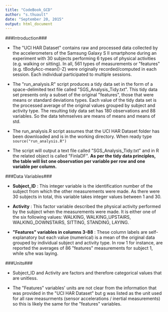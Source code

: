```yaml
---
title: "CodeBook_GCD"
author: "s.thuault"
date: "September 20, 2015"
output: html_document
---
```

###Introduction###
- The "UCI HAR Dataset" contains raw and processed data collected by the accelerometers of the Samsung Galaxy S II smartphone during an experiment with 30 subjects performing 6 types of physical activities (e.g. walking or sitting). In all, 561 types of measurements or "features" (e.g. tBodyAcc-mean()-Z) were originally recorded/computed in each session. Each individual participated to multiple sessions. 

- The "run_analysis.R" script produces a tidy data set in the form of a space-delimited text file called "SGS_Analysis_Tidy.txt". This tidy data set presents only a subset of the original "features", those that were means or standard deviations types. Each value of the tidy data set is the processed average of the original values grouped by subject and activity type. The resulting tidy data set has 180 observations and 88 variables. So the data tehmselves are means of means and means of std.

- The run_analysis.R script assumes that the UCI HAR Dataset folder has been downloaded and is in the working directory. When ready type `source("run_analysis.R")`

- The script will output a text file called "SGS_Analysis_Tidy.txt" and in R the related object is called "FinlaDF". **As per the tidy data principles, the table will list one observation per variable per row and one variable per column.**

###Data Variables###
- **Subject_ID** : This integer variable is the identification number of the subject from which the other measurements were made. As there were 30 subjects in total, this variable takes integer values between 1 and 30.

- **Activity** : This factor variable described the physical activity performed by the subject when the measurements were made. It is either one of the six following values: WALKING, WALKING_UPSTAIRS, WALKING_DOWNSTAIRS, SITTING, STANDING, LAYING.

- **"Features" variables in columns 3-88** : These column labels are self-explanatory but each value (numerical) is a mean of the original data grouped by individual subject and activity type. In row 1 for instance, are reported the averages of 86 "features" measurements for subject 1, while s/he was laying.

###Units###
- Subject_ID and Activity are factors and therefore categorical values that are unitless.

- The "Features" variables' units are not clear from the information that was provided in the "UCI HAR Dataset" but g was listed as the unit used for all raw measurments (sensor accelerations / inertial measurements) so this is likely the same for the "features" variables.